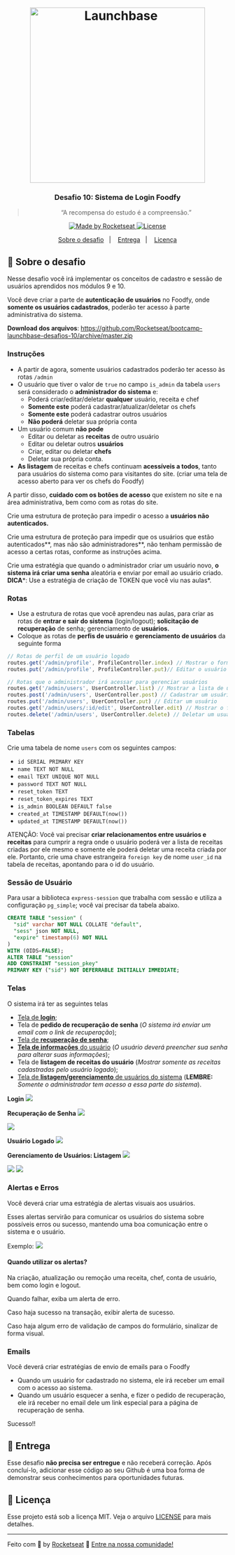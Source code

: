 <h1 align="center">
    <img alt="Launchbase" src="https://storage.googleapis.com/golden-wind/bootcamp-launchbase/logo.png" width="400px" />
</h1>

<h3 align="center">
  Desafio 10: Sistema de Login Foodfy
</h3>

<blockquote align="center">“A recompensa do estudo é a compreensão.”</blockquote>

<p align="center">

  <a href="https://rocketseat.com.br">
    <img alt="Made by Rocketseat" src="https://img.shields.io/badge/made%20by-Rocketseat-%23F8952D">
  </a>

  <a href="LICENSE" >
    <img alt="License" src="https://img.shields.io/badge/license-MIT-%23F8952D">
  </a>

</p>

<p align="center">
  <a href="#rocket-sobre-o-desafio">Sobre o desafio</a>&nbsp;&nbsp;&nbsp;|&nbsp;&nbsp;&nbsp;
  <a href="#calendar-entrega">Entrega</a>&nbsp;&nbsp;&nbsp;|&nbsp;&nbsp;&nbsp;
  <a href="#memo-licença">Licença</a>
</p>

## :rocket: Sobre o desafio

Nesse desafio você irá implementar os conceitos de cadastro e sessão de usuários aprendidos nos módulos 9 e 10.

Você deve criar a parte de **autenticação de usuários** no Foodfy, onde **somente os usuários cadastrados**, poderão ter acesso à parte administrativa do sistema.

**Download dos arquivos**: https://github.com/Rocketseat/bootcamp-launchbase-desafios-10/archive/master.zip

### Instruções

- A partir de agora, somente usuários cadastrados poderão ter acesso às rotas `/admin`
- O usuário que tiver o valor de `true` no campo `is_admin` da tabela `users` será considerado o **administrador do sistema** e:
    - Poderá criar/editar/deletar **qualquer** usuário, receita e chef
    - **Somente este** poderá cadastrar/atualizar/deletar os chefs
    - **Somente este** poderá cadastrar outros usuários
    - **Não poderá** deletar sua própria conta
- Um usuário comum **não pode**
    - Editar ou deletar as **receitas** de outro usuário
    - Editar ou deletar outros **usuários**
    - Criar, editar ou deletar **chefs**
    - Deletar sua própria conta.
- **As listagem** de receitas e chefs continuam **acessíveis a todos**, tanto para usuários do sistema como para visitantes do site. (criar uma tela de acesso aberto para ver os chefs do Foodfy)

A partir disso, **cuidado com os botões de acesso** que existem no site e na área administrativa, bem como com as rotas do site. 

Crie uma estrutura de proteção para impedir o acesso a **usuários não autenticados.**

Crie uma estrutura de proteção para impedir que os usuários que estão autenticados**, mas não são administradores**, não tenham permissão de acesso a certas rotas, conforme as instruções acima.

Crie uma estratégia que quando o administrador criar um usuário novo, **o sistema irá criar uma senha** aleatória e enviar por email ao usuário criado. **DICA***: Use a estratégia de criação de TOKEN que você viu nas aulas*.

### Rotas

- Use a estrutura de rotas que você aprendeu nas aulas, para criar as rotas de **entrar e sair do sistema** (login/logout); **solicitação de recuperação** de senha; gerenciamento de **usuários.**
- Coloque as rotas de **perfis de usuário** e **gerenciamento de usuários** da seguinte forma
```js
// Rotas de perfil de um usuário logado
routes.get('/admin/profile', ProfileController.index) // Mostrar o formulário com dados do usuário logado
routes.put('/admin/profile', ProfileController.put)// Editar o usuário logado

// Rotas que o administrador irá acessar para gerenciar usuários
routes.get('/admin/users', UserController.list) // Mostrar a lista de usuários cadastrados
routes.post('/admin/users', UserController.post) // Cadastrar um usuário
routes.put('/admin/users', UserController.put) // Editar um usuário
routes.get('/admin/users/:id/edit', UserController.edit) // Mostrar o formulário de edição de um usuário
routes.delete('/admin/users', UserController.delete) // Deletar um usuário
```

### Tabelas

Crie uma tabela de nome `users` com os seguintes campos:

- `id SERIAL PRIMARY KEY`
- `name TEXT NOT NULL`
- `email TEXT UNIQUE NOT NULL`
- `password TEXT NOT NULL`
- `reset_token TEXT`
- `reset_token_expires TEXT`
- `is_admin BOOLEAN DEFAULT false`
- `created_at TIMESTAMP DEFAULT(now())`
- `updated_at TIMESTAMP DEFAULT(now())`

ATENÇÃO: Você vai precisar **criar relacionamentos entre usuários e receitas** para cumprir a regra onde o usuário poderá ver a lista de receitas criadas por ele mesmo e somente ele poderá deletar uma receita criada por ele. Portanto, crie uma chave estrangeira `foreign key` de nome `user_id` na tabela de receitas, apontando para o id do usuário.

### Sessão de Usuário

Para usar a biblioteca `express-session` que trabalha com sessão e utiliza a configuração `pg_simple`; você vai precisar da tabela abaixo.
```sql
CREATE TABLE "session" (
  "sid" varchar NOT NULL COLLATE "default",
  "sess" json NOT NULL,
  "expire" timestamp(6) NOT NULL
)
WITH (OIDS=FALSE);
ALTER TABLE "session" 
ADD CONSTRAINT "session_pkey" 
PRIMARY KEY ("sid") NOT DEFERRABLE INITIALLY IMMEDIATE;
```
### Telas

O sistema irá ter as seguintes telas

- <a href="#login">Tela de **login**</a>;
- Tela de **pedido de recuperação de senha** (*O sistema irá enviar um email com o link de recuperação*);
- <a href="#recovery">Tela de **recuperação de senha**</a>;
- <a href="#user">**Tela de informações** do usuário</a> (*O usuário deverá preencher sua senha para alterar suas informações*);
- Tela de **listagem de receitas do usuário** (*Mostrar somente as receitas cadastradas pelo usuário logado*);
- <a href="#admin-users">Tela de **listagem/gerenciamento** de usuários do sistema</a> (**LEMBRE:** *Somente o administrador tem acesso a essa parte do sistema*).

**Login**
<img id="login" src="../layouts/preview/desafio-10-session-login.png">

**Recuperação de Senha**
<img id="recovery" src="../layouts/preview/desafio-10-session-esqueceu-senha.png">

<img id="reset" src="../layouts/preview/desafio-10-session-reset-senha.png">

**Usuário Logado**
<img id="user" src="../layouts/preview/desafio-10-admin-profile-conta-de-usuário.png">

**Gerenciamento de Usuários: Listagem**
<img id="admin-users" src="../layouts/preview/desafio-10-admin-users-listagem.png">

<img src="../layouts/preview/desafio-10-admin-users-criação.png">

<img src="../layouts/preview/desafio-10-admin-users-edição.png">



### Alertas e Erros

Você deverá criar uma estratégia de alertas visuais aos usuários.

Esses alertas servirão para comunicar os usuários do sistema sobre possíveis erros ou sucesso, mantendo uma boa comunicação entre o sistema e o usuário.

Exemplo:
<img src="../layouts/preview/desafio-10-session-login-erro.png">

#### Quando utilizar os alertas?

Na criação, atualização ou remoção uma receita, chef, conta de usuário, bem como login e logout.

Quando falhar, exiba um alerta de erro. 

Caso haja sucesso na transação, exibir alerta de sucesso.

Caso haja algum erro de validação de campos do formulário, sinalizar de forma visual.

### Emails

Você deverá criar estratégias de envio de emails para o Foodfy

- Quando um usuário for cadastrado no sistema, ele irá receber um email com o acesso ao sistema.
- Quando um usuário esquecer a senha, e fizer o pedido de recuperação, ele irá receber no email dele um link especial para a página de recuperação de senha.

Sucesso!!


## :calendar: Entrega

Esse desafio **não precisa ser entregue** e não receberá correção. Após concluí-lo, adicionar esse código ao seu Github é uma boa forma de demonstrar seus conhecimentos para oportunidades futuras.

## :memo: Licença

Esse projeto está sob a licença MIT. Veja o arquivo [LICENSE](../LICENSE) para mais detalhes.

---

Feito com :purple_heart: by [Rocketseat](https://rocketseat.com.br) :wave: [Entre na nossa comunidade!](https://discordapp.com/invite/gCRAFhc)
